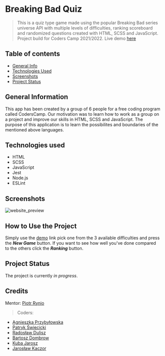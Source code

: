 # Breaking Bad Quiz

> This is a quiz type game made using the popular Breaking Bad series universe API with multiple levels of difficulties, ranking scoreboard and randomized questions created with HTML, SCSS and JavaScript. Project build for Coders Camp 2021/2022.
> Live demo [here](https://breaking-bad-quiz-game.netlify.app/)

## Table of contents
* [General Info](#general-information)
* [Technologies Used](#technologies-used)
* [Screenshots](#screenshots)
* [Project Status](#project-status)

## General Information
This app has been created by a group of 6 people for a free coding program called CodersCamp.
Our motivation was to learn how to work as a group on a project and improve our skills in HTML, SCSS and JavaScript.
The purpose of this application is to learn the possibilites and boundaries of the mentioned above languages.


## Technologies used
- HTML
- SCSS
- JavaScript
- Jest
- Node.js
- ESLint

## Screenshots
![website_preview](https://user-images.githubusercontent.com/27691628/146769568-5efeb7a3-bcff-4470-a62b-51ad3b75de69.PNG)

## How to Use the Project
Simply use the [demo](https://breaking-bad-quiz-game.netlify.app/) link pick one from the 3 available difficulties and press the **_New Game_** button. If you want to see how well you've done compared to the others click the **_Ranking_** button.

## Project Status
The project is currently _in progress_.

## Credits
Mentor: [Piotr Rynio](https://github.com/PiotrRynio)

> Coders:
* [Agnieszka Przybyłowska](https://github.com/APrzybylowska)
* [Patryk Święcicki](https://github.com/PSwiecicki)
* [Radosław Dulisz](https://github.com/RadekDulisz)
* [Bartosz Dombrow](https://github.com/BartoszDombrow)
* [Kuba Jarosz](https://github.com/kubajaro)
* [Jarosław Kaczor](https://github.com/jaroslawkaczor)



